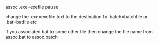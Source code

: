 assoc .exe=exefile
pause

change the .exe=exefile text to the destination fx .batch=batchfile or .bat=batfile etc

if you associated bat to some other file then change the file name from assoc.bat to assoc.batch
